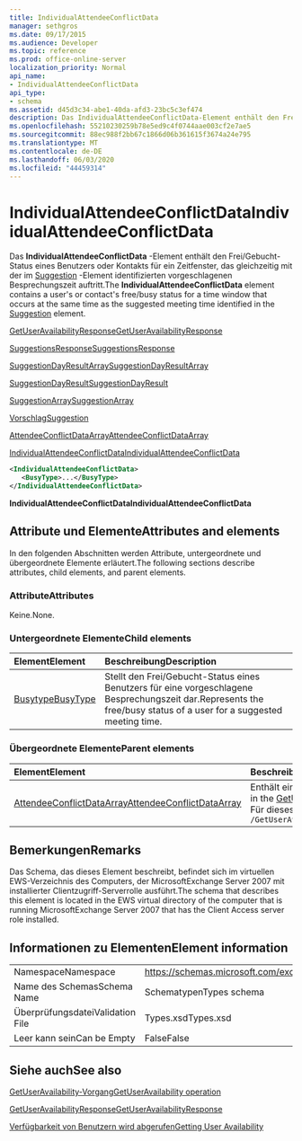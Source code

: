 ```yaml
---
title: IndividualAttendeeConflictData
manager: sethgros
ms.date: 09/17/2015
ms.audience: Developer
ms.topic: reference
ms.prod: office-online-server
localization_priority: Normal
api_name:
- IndividualAttendeeConflictData
api_type:
- schema
ms.assetid: d45d3c34-abe1-40da-afd3-23bc5c3ef474
description: Das IndividualAttendeeConflictData-Element enthält den Frei/Gebucht-Status eines Benutzers oder Kontakts für ein Zeitfenster, das gleichzeitig mit der im suggestion-Element identifizierten vorgeschlagenen Besprechungszeit auftritt.
ms.openlocfilehash: 55210230259b78e5ed9c4f0744aae003cf2e7ae5
ms.sourcegitcommit: 88ec988f2bb67c1866d06b361615f3674a24e795
ms.translationtype: MT
ms.contentlocale: de-DE
ms.lasthandoff: 06/03/2020
ms.locfileid: "44459314"
---
```

# <a name="individualattendeeconflictdata"></a><span data-ttu-id="f234e-103">IndividualAttendeeConflictData</span><span class="sxs-lookup"><span data-stu-id="f234e-103">IndividualAttendeeConflictData</span></span>

<span data-ttu-id="f234e-104">Das **IndividualAttendeeConflictData** -Element enthält den Frei/Gebucht-Status eines Benutzers oder Kontakts für ein Zeitfenster, das gleichzeitig mit der im [Suggestion](suggestion.md) -Element identifizierten vorgeschlagenen Besprechungszeit auftritt.</span><span class="sxs-lookup"><span data-stu-id="f234e-104">The **IndividualAttendeeConflictData** element contains a user's or contact's free/busy status for a time window that occurs at the same time as the suggested meeting time identified in the [Suggestion](suggestion.md) element.</span></span> 
  
[<span data-ttu-id="f234e-105">GetUserAvailabilityResponse</span><span class="sxs-lookup"><span data-stu-id="f234e-105">GetUserAvailabilityResponse</span></span>](getuseravailabilityresponse.md)
  
[<span data-ttu-id="f234e-106">SuggestionsResponse</span><span class="sxs-lookup"><span data-stu-id="f234e-106">SuggestionsResponse</span></span>](suggestionsresponse.md)
  
[<span data-ttu-id="f234e-107">SuggestionDayResultArray</span><span class="sxs-lookup"><span data-stu-id="f234e-107">SuggestionDayResultArray</span></span>](suggestiondayresultarray.md)
  
[<span data-ttu-id="f234e-108">SuggestionDayResult</span><span class="sxs-lookup"><span data-stu-id="f234e-108">SuggestionDayResult</span></span>](suggestiondayresult.md)
  
[<span data-ttu-id="f234e-109">SuggestionArray</span><span class="sxs-lookup"><span data-stu-id="f234e-109">SuggestionArray</span></span>](suggestionarray.md)
  
[<span data-ttu-id="f234e-110">Vorschlag</span><span class="sxs-lookup"><span data-stu-id="f234e-110">Suggestion</span></span>](suggestion.md)
  
[<span data-ttu-id="f234e-111">AttendeeConflictDataArray</span><span class="sxs-lookup"><span data-stu-id="f234e-111">AttendeeConflictDataArray</span></span>](attendeeconflictdataarray.md)
  
[<span data-ttu-id="f234e-112">IndividualAttendeeConflictData</span><span class="sxs-lookup"><span data-stu-id="f234e-112">IndividualAttendeeConflictData</span></span>](individualattendeeconflictdata.md)
  
```xml
<IndividualAttendeeConflictData>
   <BusyType>...</BusyType>
</IndividualAttendeeConflictData>
```

 <span data-ttu-id="f234e-113">**IndividualAttendeeConflictData**</span><span class="sxs-lookup"><span data-stu-id="f234e-113">**IndividualAttendeeConflictData**</span></span>
## <a name="attributes-and-elements"></a><span data-ttu-id="f234e-114">Attribute und Elemente</span><span class="sxs-lookup"><span data-stu-id="f234e-114">Attributes and elements</span></span>

<span data-ttu-id="f234e-115">In den folgenden Abschnitten werden Attribute, untergeordnete und übergeordnete Elemente erläutert.</span><span class="sxs-lookup"><span data-stu-id="f234e-115">The following sections describe attributes, child elements, and parent elements.</span></span>
  
### <a name="attributes"></a><span data-ttu-id="f234e-116">Attribute</span><span class="sxs-lookup"><span data-stu-id="f234e-116">Attributes</span></span>

<span data-ttu-id="f234e-117">Keine.</span><span class="sxs-lookup"><span data-stu-id="f234e-117">None.</span></span>
  
### <a name="child-elements"></a><span data-ttu-id="f234e-118">Untergeordnete Elemente</span><span class="sxs-lookup"><span data-stu-id="f234e-118">Child elements</span></span>

|<span data-ttu-id="f234e-119">**Element**</span><span class="sxs-lookup"><span data-stu-id="f234e-119">**Element**</span></span>|<span data-ttu-id="f234e-120">**Beschreibung**</span><span class="sxs-lookup"><span data-stu-id="f234e-120">**Description**</span></span>|
|:-----|:-----|
|[<span data-ttu-id="f234e-121">Busytype</span><span class="sxs-lookup"><span data-stu-id="f234e-121">BusyType</span></span>](busytype.md) <br/> |<span data-ttu-id="f234e-122">Stellt den Frei/Gebucht-Status eines Benutzers für eine vorgeschlagene Besprechungszeit dar.</span><span class="sxs-lookup"><span data-stu-id="f234e-122">Represents the free/busy status of a user for a suggested meeting time.</span></span>  <br/> |
   
### <a name="parent-elements"></a><span data-ttu-id="f234e-123">Übergeordnete Elemente</span><span class="sxs-lookup"><span data-stu-id="f234e-123">Parent elements</span></span>

|<span data-ttu-id="f234e-124">**Element**</span><span class="sxs-lookup"><span data-stu-id="f234e-124">**Element**</span></span>|<span data-ttu-id="f234e-125">**Beschreibung**</span><span class="sxs-lookup"><span data-stu-id="f234e-125">**Description**</span></span>|
|:-----|:-----|
|[<span data-ttu-id="f234e-126">AttendeeConflictDataArray</span><span class="sxs-lookup"><span data-stu-id="f234e-126">AttendeeConflictDataArray</span></span>](attendeeconflictdataarray.md) <br/> |<span data-ttu-id="f234e-127">Enthält ein Array von Konfliktdaten für Teilnehmer, die in der [GetUserAvailabilityRequest](getuseravailabilityrequest.md)identifiziert wurden.</span><span class="sxs-lookup"><span data-stu-id="f234e-127">Contains an array of conflict data for attendees identified in the [GetUserAvailabilityRequest](getuseravailabilityrequest.md).</span></span>  <br/> <span data-ttu-id="f234e-128">Für dieses Element wird folgender XPath-Ausdruck verwendet: </span><span class="sxs-lookup"><span data-stu-id="f234e-128">The following is the XPath expression to this element:</span></span>  <br/>  `/GetUserAvailabilityResponse/SuggestionsResponse/SuggestionDayResultArray/SuggestionDayResult[i]/SuggestionArray/Suggestion[i]/AttendeeConflictDataArray` <br/> |
   
## <a name="remarks"></a><span data-ttu-id="f234e-129">Bemerkungen</span><span class="sxs-lookup"><span data-stu-id="f234e-129">Remarks</span></span>

<span data-ttu-id="f234e-130">Das Schema, das dieses Element beschreibt, befindet sich im virtuellen EWS-Verzeichnis des Computers, der MicrosoftExchange Server 2007 mit installierter Clientzugriff-Serverrolle ausführt.</span><span class="sxs-lookup"><span data-stu-id="f234e-130">The schema that describes this element is located in the EWS virtual directory of the computer that is running MicrosoftExchange Server 2007 that has the Client Access server role installed.</span></span>
  
## <a name="element-information"></a><span data-ttu-id="f234e-131">Informationen zu Elementen</span><span class="sxs-lookup"><span data-stu-id="f234e-131">Element information</span></span>

|||
|:-----|:-----|
|<span data-ttu-id="f234e-132">Namespace</span><span class="sxs-lookup"><span data-stu-id="f234e-132">Namespace</span></span>  <br/> |https://schemas.microsoft.com/exchange/services/2006/types  <br/> |
|<span data-ttu-id="f234e-133">Name des Schemas</span><span class="sxs-lookup"><span data-stu-id="f234e-133">Schema Name</span></span>  <br/> |<span data-ttu-id="f234e-134">Schematypen</span><span class="sxs-lookup"><span data-stu-id="f234e-134">Types schema</span></span>  <br/> |
|<span data-ttu-id="f234e-135">Überprüfungsdatei</span><span class="sxs-lookup"><span data-stu-id="f234e-135">Validation File</span></span>  <br/> |<span data-ttu-id="f234e-136">Types.xsd</span><span class="sxs-lookup"><span data-stu-id="f234e-136">Types.xsd</span></span>  <br/> |
|<span data-ttu-id="f234e-137">Leer kann sein</span><span class="sxs-lookup"><span data-stu-id="f234e-137">Can be Empty</span></span>  <br/> |<span data-ttu-id="f234e-138">False</span><span class="sxs-lookup"><span data-stu-id="f234e-138">False</span></span>  <br/> |
   
## <a name="see-also"></a><span data-ttu-id="f234e-139">Siehe auch</span><span class="sxs-lookup"><span data-stu-id="f234e-139">See also</span></span>



[<span data-ttu-id="f234e-140">GetUserAvailability-Vorgang</span><span class="sxs-lookup"><span data-stu-id="f234e-140">GetUserAvailability operation</span></span>](getuseravailability-operation.md)
  
[<span data-ttu-id="f234e-141">GetUserAvailabilityResponse</span><span class="sxs-lookup"><span data-stu-id="f234e-141">GetUserAvailabilityResponse</span></span>](getuseravailabilityresponse.md)


[<span data-ttu-id="f234e-142">Verfügbarkeit von Benutzern wird abgerufen</span><span class="sxs-lookup"><span data-stu-id="f234e-142">Getting User Availability</span></span>](https://msdn.microsoft.com/library/d4133fcb-9b0f-4e6b-aadf-a389da83516a%28Office.15%29.aspx)

